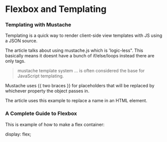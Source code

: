 # Flexbox and Templating

### Templating with Mustache

Templating is a quick way to render client-side view templates with JS using a JSON source.

The article talks about using mustache.js which is 'logic-less". This basically means it doesnt have a bunch of if/else/loops instead there are only tags.

> mustache template system ... is often considered the base for JavaScript templating. 

Mustache uses {{ two braces }} for placeholders that will be replaced by whichever property the object passes in.

The article uses this example to replace a name in an HTML element.

### A Complete Guide to Flexbox

This is example of how to make a flex container:

display: flex;
